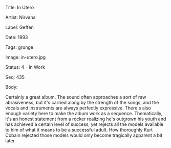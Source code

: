 Title:  In Utero

Artist: Nirvana

Label:  Geffen

Date:   1993

Tags:   grunge

Image:  in-utero.jpg

Status: 4 - In Work

Seq:    435

Body: 

Certainly a great album. The sound often approaches a sort of raw abrasiveness, but it's carried along by the strength of the songs, and the vocals and instruments are always perfectly expressive. There's also enough variety here to make the album work as a sequence. Thematically, it's an honest statement from a rocker realizing he's outgrown his youth and has achieved a certain level of success, yet rejects all the models available to him of what it means to be a successful adult. How thoroughly Kurt Cobain rejected those models would only become tragically apparent a bit later. 

